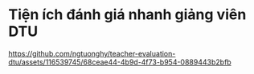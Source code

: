 
# Tiện ích đánh giá nhanh giảng viên DTU
https://github.com/ngtuonghy/teacher-evaluation-dtu/assets/116539745/68ceae44-4b9d-4f73-b954-0889443b2bfb

